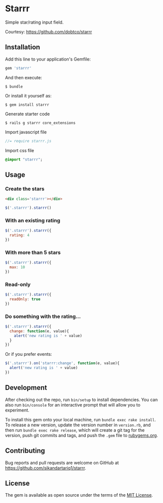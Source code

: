 # Starrr
Simple star/rating input field.

Courtesy: https://github.com/dobtco/starrr
## Installation

Add this line to your application's Gemfile:

```ruby
gem 'starrr'
```

And then execute:

    $ bundle

Or install it yourself as:

    $ gem install starrr

Generate starter code

    $ rails g starrr core_extensions

Import javascript file
```js
//= require starrr.js
```

Import css file
```sass
@import "starrr";
```

## Usage

### Create the stars

```html
<div class='starrr'></div>
```

```js
$('.starrr').starrr()
```

### With an existing rating

```js
$('.starrr').starrr({
  rating: 4
})
```

### With more than 5 stars

```js
$('.starrr').starrr({
  max: 10
})
```

### Read-only

```js
$('.starrr').starrr({
  readOnly: true
})
```

### Do something with the rating...

```js
$('.starrr').starrr({
  change: function(e, value){
    alert('new rating is ' + value)
  }
})
```

Or if you prefer events:

```js
$('.starrr').on('starrr:change', function(e, value){
  alert('new rating is ' + value)
})
```

## Development

After checking out the repo, run `bin/setup` to install dependencies. You can also run `bin/console` for an interactive prompt that will allow you to experiment.

To install this gem onto your local machine, run `bundle exec rake install`. To release a new version, update the version number in `version.rb`, and then run `bundle exec rake release`, which will create a git tag for the version, push git commits and tags, and push the `.gem` file to [rubygems.org](https://rubygems.org).

## Contributing

Bug reports and pull requests are welcome on GitHub at https://github.com/sikandartariq1/starrr.

## License

The gem is available as open source under the terms of the [MIT License](https://opensource.org/licenses/MIT).
